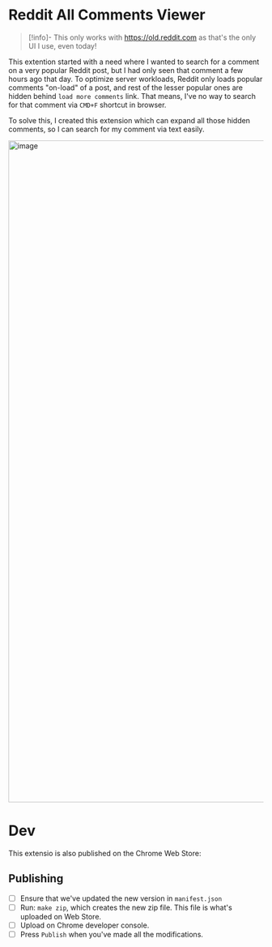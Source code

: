 # Reddit All Comments Viewer

> [!info]- This only works with https://old.reddit.com as that's the only UI I
> use, even today!

This extention started with a need where I wanted to search for a comment on a
very popular Reddit post, but I had only seen that comment a few hours ago that
day.
To optimize server workloads, Reddit only loads popular comments "on-load" of a
post, and rest of the lesser popular ones are hidden behind `load more comments`
link. That means, I've no way to search for that comment via `CMD+F` shortcut in
browser.

To solve this, I created this extension which can expand all those hidden
comments, so I can search for my comment via text easily.

<img width="1306" alt="image" src="https://github.com/user-attachments/assets/774cb3bc-6eea-4f29-9a2e-d3e44d2b0f66" />

# Dev

This extensio is also published on the Chrome Web Store: <insert-link-here>

## Publishing

- [ ] Ensure that we've updated the new version in `manifest.json`
- [ ] Run: `make zip`, which creates the new zip file. This file is what's
  uploaded on Web Store.
- [ ] Upload on Chrome developer console.
- [ ] Press `Publish` when you've made all the modifications.
